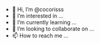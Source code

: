 - 👋 Hi, I’m @cocorisss
- 👀 I’m interested in ...
- 🌱 I’m currently learning ...
- 💞️ I’m looking to collaborate on ...
- 📫 How to reach me ...

<!---
cocorisss/cocorisss is a ✨ special ✨ repository because its `README.md` (this file) appears on your GitHub profile.
You can click the Preview link to take a look at your changes.
--->
